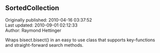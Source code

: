 ## SortedCollection  
Originally published: 2010-04-16 03:37:52  
Last updated: 2010-09-01 02:12:33  
Author: Raymond Hettinger  
  
Wraps bisect.bisect() in an easy to use class that supports key-functions and straight-forward search methods.